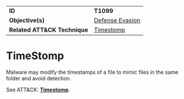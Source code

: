 |||
|---------|------------------------|
|**ID**|**T1099**|
|**Objective(s)**| [Defense Evasion](../defense-evasion)|
|**Related ATT&CK Technique**|[Timestomp](https://attack.mitre.org/techniques/T1099)|


TimeStomp
=============
Malware may modify the timestamps of a file to mimic files in the same folder and avoid detection. 

See ATT&CK: [**Timestomp**](https://attack.mitre.org/techniques/T1099).